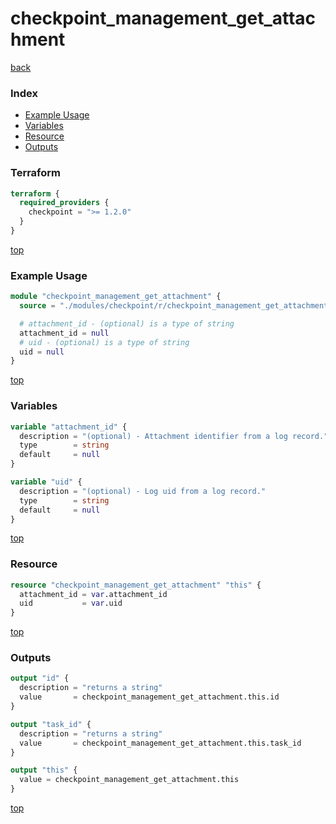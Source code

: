 # checkpoint_management_get_attachment

[back](../checkpoint.md)

### Index

- [Example Usage](#example-usage)
- [Variables](#variables)
- [Resource](#resource)
- [Outputs](#outputs)

### Terraform

```terraform
terraform {
  required_providers {
    checkpoint = ">= 1.2.0"
  }
}
```

[top](#index)

### Example Usage

```terraform
module "checkpoint_management_get_attachment" {
  source = "./modules/checkpoint/r/checkpoint_management_get_attachment"

  # attachment_id - (optional) is a type of string
  attachment_id = null
  # uid - (optional) is a type of string
  uid = null
}
```

[top](#index)

### Variables

```terraform
variable "attachment_id" {
  description = "(optional) - Attachment identifier from a log record."
  type        = string
  default     = null
}

variable "uid" {
  description = "(optional) - Log uid from a log record."
  type        = string
  default     = null
}
```

[top](#index)

### Resource

```terraform
resource "checkpoint_management_get_attachment" "this" {
  attachment_id = var.attachment_id
  uid           = var.uid
}
```

[top](#index)

### Outputs

```terraform
output "id" {
  description = "returns a string"
  value       = checkpoint_management_get_attachment.this.id
}

output "task_id" {
  description = "returns a string"
  value       = checkpoint_management_get_attachment.this.task_id
}

output "this" {
  value = checkpoint_management_get_attachment.this
}
```

[top](#index)